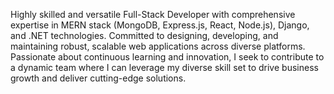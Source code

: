 Highly skilled and versatile Full-Stack Developer with comprehensive expertise in MERN stack (MongoDB, Express.js, React, Node.js), Django, and .NET technologies. Committed to designing, developing, and maintaining robust, scalable web applications across diverse platforms. Passionate about continuous learning and innovation, I seek to contribute to a dynamic team where I can leverage my diverse skill set to drive business growth and deliver cutting-edge solutions.
